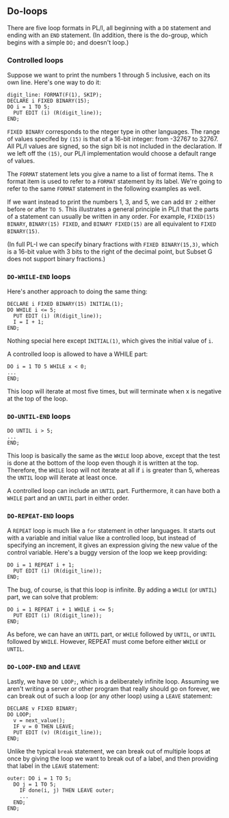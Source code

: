 ## Do-loops

There are five loop formats in PL/I, all beginning with a `DO` statement
and ending with an `END` statement.  (In addition, there is the
do-group, which begins with a simple `DO;` and doesn't loop.)

### Controlled loops

Suppose we want to print the numbers 1 through 5 inclusive, each
on its own line.  Here's one way to do it:

```
digit_line: FORMAT(F(1), SKIP);
DECLARE i FIXED BINARY(15);
DO i = 1 TO 5;
  PUT EDIT (i) (R(digit_line));
END;
```

`FIXED BINARY` corresponds to the nteger type in other languages.
The range of values specifed by `(15)` is that of a 16-bit integer:
from -32767 to 32767.  All PL/I values are signed, so the sign bit
is not included in the declaration.  If we left off the `(15)`,
our PL/I implementation would choose a default range of values.

The `FORMAT` statement lets you give a name to a list of format items.
The `R` format item is used to refer to a `FORMAT` statement by its
label.  We're going to refer to the same `FORMAT` statement in the
following examples as well.

If we want instead to print the numbers 1, 3, and 5, we can add
`BY 2` either before or after `TO 5`.  This illustrates a general
principle in PL/I that the parts of a statement can usually be
written in any order.  For example, `FIXED(15) BINARY`,
`BINARY(15) FIXED`, and `BINARY FIXED(15)`
are all equivalent to `FIXED BINARY(15)`.

(In full PL-I we can specify binary fractions with `FIXED BINARY(15,3)`,
which is a 16-bit value with 3 bits to the right of the decimal point,
but Subset G does not support binary fractions.)

### `DO-WHILE-END` loops

Here's another approach to doing the same thing:

```
DECLARE i FIXED BINARY(15) INITIAL(1);
DO WHILE i <= 5;
  PUT EDIT (i) (R(digit_line));
  I = I + 1;
END;
```
Nothing special here except `INITIAL(1)`, which gives
the initial value of `i`.

A controlled loop is allowed to have a WHILE part:

```
DO i = 1 TO 5 WHILE x < 0;
...
END;
```

This loop will iterate at most five times, but will terminate
when x is negative at the top of the loop.

### `DO-UNTIL-END` loops

```
DO UNTIL i > 5;
...
END;
```

This loop is basically the same as the `WHILE` loop above,
except that the test is done at the bottom of the loop
even though it is written at the top.  Therefore, the
`WHILE` loop will not iterate at all if `i` is greater than 5,
whereas the `UNTIL` loop will iterate at least once.

A controlled loop can include an `UNTIL` part.  Furthermore,
it can have both a `WHILE` part and an `UNTIL` part in either order.

### `DO-REPEAT-END` loops

A `REPEAT` loop is much like a `for` statement in other languages.
It starts out with a variable and initial value like a controlled
loop, but instead of specifying an increment, it gives an expression
giving the new value of the control variable.  Here's a buggy version
of the loop we keep providing:

```
DO i = 1 REPEAT i + 1;
  PUT EDIT (i) (R(digit_line));
END;
```

The bug, of course, is that this loop is infinite.  By adding a `WHILE`
(or `UNTIL`) part, we can solve that problem:

```
DO i = 1 REPEAT i + 1 WHILE i <= 5;
  PUT EDIT (i) (R(digit_line));
END;
```

As before, we can have an `UNTIL` part, or `WHILE` followed by `UNTIL`,
or `UNTIL` followed by `WHILE`.  However, REPEAT must come before
either `WHILE` or `UNTIL`.

### `DO-LOOP-END` and `LEAVE`

Lastly, we have `DO LOOP;`, which is a deliberately infinite loop.
Assuming we aren't writing a server or other program that really
should go on forever, we can break out of such a loop
(or any other loop) using a `LEAVE` statement:

```
DECLARE v FIXED BINARY;
DO LOOP;
  v = next_value();
  IF v = 0 THEN LEAVE;
  PUT EDIT (v) (R(digit_line));
END;
```

Unlike the typical `break` statement, we can break out of multiple loops
at once by giving the loop we want to break out of a label, and then providing
that label in the `LEAVE` statement:

```
outer: DO i = 1 TO 5;
  DO j = 1 TO 5;
    IF done(i, j) THEN LEAVE outer;
    ...
  END;
END;
```
